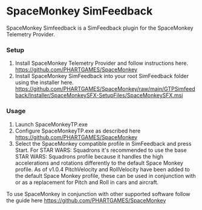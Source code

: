 # SpaceMonkey SimFeedback


SpaceMonkey Simfeedback is a SimFeedback plugin for the SpaceMonkey Telemetry Provider.

### Setup

1. Install SpaceMonkey Telemetry Provider and follow instructions here. https://github.com/PHARTGAMES/SpaceMonkey
2. Install SpaceMonkey SimFeedback into your root SimFeedback folder using the installer here. https://github.com/PHARTGAMES/SpaceMonkey/raw/main/GTPSimfeedback/Installer/SpaceMonkeySFX-SetupFiles/SpaceMonkeySFX.msi

### Usage

1. Launch SpaceMonkeyTP.exe
2. Configure SpaceMonkeyTP.exe as described here https://github.com/PHARTGAMES/SpaceMonkey
3. Select the SpaceMonkey compatible profile in SimFeedback and press Start. For STAR WARS: Squadrons it's recommended to use the base STAR WARS: Squadrons profile because it handles the high accelerations and rotations differently to the default Space Monkey profile. As of v1.0.4 PitchVelocity and RollVelocity have been added to the default Space Monkey profile, these can be used in conjunction with or as a replacement for Pitch and Roll in cars and aircraft.

To use SpaceMonkey in conjunction with other supported software follow the guide here https://github.com/PHARTGAMES/SpaceMonkey
